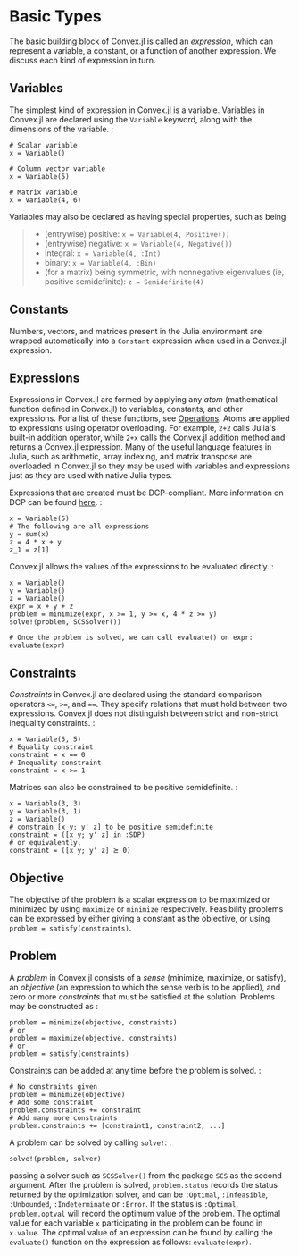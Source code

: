 Basic Types
===========

The basic building block of Convex.jl is called an *expression*, which
can represent a variable, a constant, or a function of another
expression. We discuss each kind of expression in turn.

Variables
---------

The simplest kind of expression in Convex.jl is a variable. Variables in
Convex.jl are declared using the `Variable` keyword, along
with the dimensions of the variable. :

    # Scalar variable
    x = Variable()

    # Column vector variable
    x = Variable(5)

    # Matrix variable
    x = Variable(4, 6)

Variables may also be declared as having special properties, such as
being

> -   (entrywise) positive: `x = Variable(4, Positive())`
> -   (entrywise) negative: `x = Variable(4, Negative())`
> -   integral: `x = Variable(4, :Int)`
> -   binary: `x = Variable(4, :Bin)`
> -   (for a matrix) being symmetric, with nonnegative eigenvalues (ie,
>     positive semidefinite): `z = Semidefinite(4)`

Constants
---------

Numbers, vectors, and matrices present in the Julia environment are
wrapped automatically into a `Constant` expression when used
in a Convex.jl expression.

Expressions
-----------

Expressions in Convex.jl are formed by applying any *atom* (mathematical
function defined in Convex.jl) to variables, constants, and other
expressions. For a list of these functions, see
[Operations](@ref). Atoms are applied to expressions using
operator overloading. For example, `2+2` calls Julia's built-in
addition operator, while `2+x` calls the Convex.jl addition method and
returns a Convex.jl expression. Many of the useful language features in
Julia, such as arithmetic, array indexing, and matrix transpose are
overloaded in Convex.jl so they may be used with variables and
expressions just as they are used with native Julia types.

Expressions that are created must be DCP-compliant. More information on
DCP can be found [here](http://dcp.stanford.edu/). :

    x = Variable(5)
    # The following are all expressions
    y = sum(x)
    z = 4 * x + y
    z_1 = z[1]

Convex.jl allows the values of the expressions to be evaluated directly.
:

    x = Variable()
    y = Variable()
    z = Variable()
    expr = x + y + z
    problem = minimize(expr, x >= 1, y >= x, 4 * z >= y)
    solve!(problem, SCSSolver())

    # Once the problem is solved, we can call evaluate() on expr:
    evaluate(expr)

Constraints
-----------

*Constraints* in Convex.jl are declared using the standard comparison
operators `<=`, `>=`, and `==`. They specify relations that must hold
between two expressions. Convex.jl does not distinguish between strict
and non-strict inequality constraints. :

    x = Variable(5, 5)
    # Equality constraint
    constraint = x == 0
    # Inequality constraint
    constraint = x >= 1

Matrices can also be constrained to be positive semidefinite. :

    x = Variable(3, 3)
    y = Variable(3, 1)
    z = Variable()
    # constrain [x y; y' z] to be positive semidefinite
    constraint = ([x y; y' z] in :SDP)
    # or equivalently,
    constraint = ([x y; y' z] ⪰ 0)

Objective
---------

The objective of the problem is a scalar expression to be maximized or
minimized by using `maximize` or `minimize` respectively. Feasibility
problems can be expressed by either giving a constant as the objective,
or using `problem = satisfy(constraints)`.

Problem
-------

A *problem* in Convex.jl consists of a *sense* (minimize, maximize, or
satisfy), an *objective* (an expression to which the sense verb is to be
applied), and zero or more *constraints* that must be satisfied at the
solution. Problems may be constructed as :

    problem = minimize(objective, constraints)
    # or
    problem = maximize(objective, constraints)
    # or
    problem = satisfy(constraints)

Constraints can be added at any time before the problem is solved. :

    # No constraints given
    problem = minimize(objective)
    # Add some constraint
    problem.constraints += constraint
    # Add many more constraints
    problem.constraints += [constraint1, constraint2, ...]

A problem can be solved by calling `solve!`: :

    solve!(problem, solver)

passing a solver such as `SCSSolver()` from the package `SCS` as the
second argument. After the problem is solved, `problem.status` records
the status returned by the optimization solver, and can be `:Optimal`,
`:Infeasible`, `:Unbounded`, `:Indeterminate` or `:Error`. If the status
is `:Optimal`, `problem.optval` will record the optimum value of the
problem. The optimal value for each variable `x` participating in the
problem can be found in `x.value`. The optimal value of an expression
can be found by calling the `evaluate()` function on the expression as
follows: `evaluate(expr)`.
